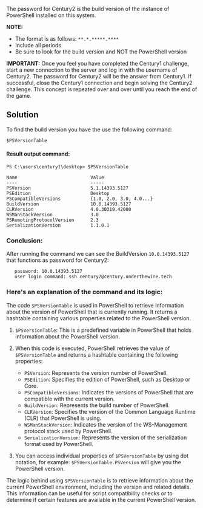 
The password for Century2 is the build version of the instance of PowerShell installed on this system.

**NOTE:**
- The format is as follows:     `**.*.*****.****`
- Include all periods
- Be sure to look for the build version and NOT the PowerShell version

**IMPORTANT:**
Once you feel you have completed the Century1 challenge, start a new connection to the server and log in with the username of Century2. The password for Century2 will be the answer from Century1. If successful, close the Century1 connection and begin solving the Century2 challenge. This concept is repeated over and over until you reach the end of the game.


## Solution

To find the build version you have the use the following command:

```
$PSVersionTable
```

#### Result output command:

```
PS C:\users\century1\desktop> $PSVersionTable

Name                           Value
----                           -----
PSVersion                      5.1.14393.5127
PSEdition                      Desktop
PSCompatibleVersions           {1.0, 2.0, 3.0, 4.0...}
BuildVersion                   10.0.14393.5127
CLRVersion                     4.0.30319.42000
WSManStackVersion              3.0
PSRemotingProtocolVersion      2.3
SerializationVersion           1.1.0.1
```

### Conclusion:

After running the command we can see the BuildVersion `10.0.14393.5127` that functions as password for Century2:
```username: century2@century.underthewire.tech
   password: 10.0.14393.5127
   user login command: ssh century2@century.underthewire.tech
```


### Here's an explanation of the command and its logic:

The code `$PSVersionTable` is used in PowerShell to retrieve information about the version of PowerShell that is currently running. It returns a hashtable containing various properties related to the PowerShell version.

1. `$PSVersionTable`: This is a predefined variable in PowerShell that holds information about the PowerShell version.

2. When this code is executed, PowerShell retrieves the value of `$PSVersionTable` and returns a hashtable containing the following properties:

   - `PSVersion`: Represents the version number of PowerShell.
   - `PSEdition`: Specifies the edition of PowerShell, such as Desktop or Core.
   - `PSCompatibleVersions`: Indicates the versions of PowerShell that are compatible with the current version.
   - `BuildVersion`: Represents the build number of PowerShell.
   - `CLRVersion`: Specifies the version of the Common Language Runtime (CLR) that PowerShell is using.
   - `WSManStackVersion`: Indicates the version of the WS-Management protocol stack used by PowerShell.
   - `SerializationVersion`: Represents the version of the serialization format used by PowerShell.

3. You can access individual properties of `$PSVersionTable` by using dot notation, for example: `$PSVersionTable.PSVersion` will give you the PowerShell version.

The logic behind using `$PSVersionTable` is to retrieve information about the current PowerShell environment, including the version and related details. This information can be useful for script compatibility checks or to determine if certain features are available in the current PowerShell version.


